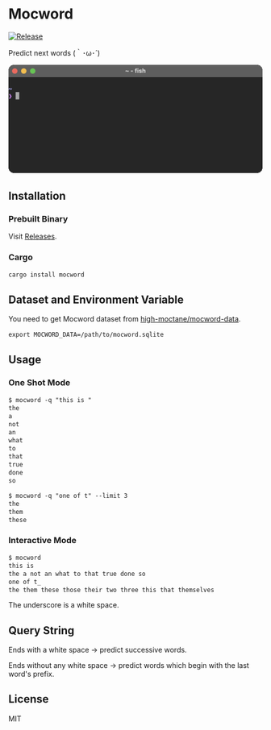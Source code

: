# Mocword

[![Release](https://github.com/high-moctane/mocword/actions/workflows/release.yml/badge.svg)](https://github.com/high-moctane/mocword/actions/workflows/release.yml)

Predict next words (｀･ω･´)

![give_me_a_star](img/give_me_a_star.gif)

## Installation

### Prebuilt Binary

Visit [Releases](https://github.com/high-moctane/mocword/releases).

### Cargo

```
cargo install mocword
```

## Dataset and Environment Variable

You need to get Mocword dataset from [high-moctane/mocword-data](https://github.com/high-moctane/mocword-data).

```
export MOCWORD_DATA=/path/to/mocword.sqlite
```

## Usage

### One Shot Mode

```
$ mocword -q "this is "
the
a
not
an
what
to
that
true
done
so
```

```
$ mocword -q "one of t" --limit 3
the
them
these
```

### Interactive Mode

```
$ mocword
this is
the a not an what to that true done so
one of t_
the them these those their two three this that themselves
```

The underscore is a white space.

## Query String

Ends with a white space -> predict successive words.

Ends without any white space -> predict words which begin with the last word's prefix.

## License

MIT
